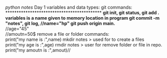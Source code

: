 *python notes*
Day 1 variables and data types:                             git commands:      
*******************************************                 **git init, git status, git add .
variables is a name given to memory location in program     git commit -m "notes", git log,
//name="hp"                                                 git push origin main.**  
//age="45"                                                        
//amoutn=50$                                                remove a file or folder commands:              
print("my name is :",name)                                   mkdir notes > used for to create a files     
print("my age is :",age)                                     rmdir notes > user for remove folder or file in repo.
print("my amoutn is :",amout)//

